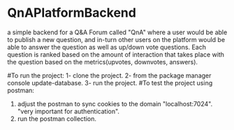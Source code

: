 # QnAPlatformBackend
a simple backend for a Q&A Forum called "QnA" where a user would be able to publish a new question, and in-turn other users on the platform would be able to answer the question as well as up/down vote questions. Each question is ranked based on the amount of interaction that takes place with the question based on the metrics(upvotes, downvotes, answers).

#To run the project:
  1- clone the project.
  2- from the package manager console update-database.
  3- run the project.
#To test the project using postman:
  1. adjust the postman to sync cookies to the domain "localhost:7024". "very important for authentication".
  2. run the postman collection.
